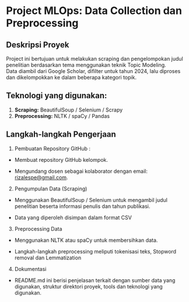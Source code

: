 # **Project MLOps: Data Collection dan Preprocessing**

## Deskripsi Proyek  
Project ini bertujuan untuk melakukan scraping dan pengelompokan judul penelitian berdasarkan tema menggunakan teknik Topic Modeling.  
Data diambil dari Google Scholar, difilter untuk tahun 2024, lalu diproses dan dikelompokkan ke dalam beberapa kategori topik.

## Teknologi yang digunakan:  
1. **Scraping:** BeautifulSoup / Selenium / Scrapy
2. **Preprocessing:** NLTK / spaCy / Pandas

## Langkah-langkah Pengerjaan
1. Pembuatan Repository GitHub :
   
- Membuat repository GitHub kelompok.

- Mengundang dosen sebagai kolaborator dengan email: rizalespe@gmail.com.

2. Pengumpulan Data (Scraping)
- Menggunakan BeautifulSoup / Selenium untuk mengambil judul penelitian beserta informasi penulis dan tahun publikasi.

- Data yang diperoleh disimpan dalam format CSV

3. Preprocessing Data

- Menggunakan NLTK atau spaCy untuk membersihkan data.

- Langkah-langkah preprocessing meliputi tokenisasi teks, Stopword removal dan Lemmatization

4. Dokumentasi
- README.md ini berisi penjelasan terkait dengan sumber data yang digunakan, struktur direktori proyek, tools dan teknologi yang digunakan.
